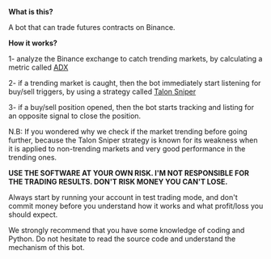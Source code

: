 **What is this?**

A bot that can trade futures contracts on Binance.

**How it works?**

1- analyze the Binance exchange to catch trending markets, by calculating a metric called [ADX](https://www.investopedia.com/articles/trading/07/adx-trend-indicator.asp)

2- if a trending market is caught, then the bot immediately start listening for buy/sell triggers, by using a strategy called [Talon Sniper](https://www.tradingview.com/script/Kt8v4HcD-Talon-Sniper-v1/)

3- if a buy/sell position opened, then the bot starts tracking and listing for an opposite signal to close the position.

N.B: If you wondered why we check if the market trending before going further, because the Talon Sniper strategy is known for its weakness when it is applied to non-trending markets and very good performance in the trending ones.


**USE THE SOFTWARE AT YOUR OWN RISK. I'M NOT RESPONSIBLE FOR THE TRADING RESULTS. DON'T RISK MONEY YOU CAN'T LOSE.**

Always start by running your account in test trading mode, and don't commit money before you understand how it works and what profit/loss you should expect.

We strongly recommend that you have some knowledge of coding and Python. Do not hesitate to read the source code and understand the mechanism of this bot.

